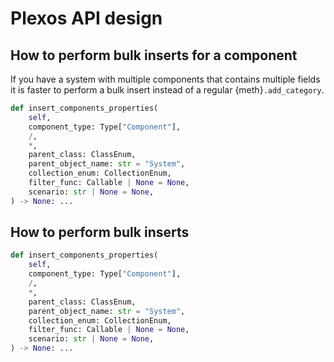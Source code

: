 # Plexos API design

## How to perform bulk inserts for a component

If you have a system with multiple components that contains multiple fields it is faster to perform a bulk insert instead of a regular {meth}`.add_category`.

```python
def insert_components_properties(
    self,
    component_type: Type["Component"],
    /,
    *,
    parent_class: ClassEnum,
    parent_object_name: str = "System",
    collection_enum: CollectionEnum,
    filter_func: Callable | None = None,
    scenario: str | None = None,
) -> None: ...
```

<!-- 1. Get list of all properties to add for a given generator as list of dicts, -->
<!-- 2. Get all the memberships of the object that requires insert -->
<!--     - By default, the `parent_class` is assumed to be the system, but we can change it by passing both `parent_class` and `parent_object_name` -->
<!--     - It depends on a main query that matches the column `t_membership.child_object_id` with all the object name for the component provided (see below snipped). The last condition `t_object.name in (?,?,?)` is dynamically created base on the number of objects found for the given component. -->
<!---->
<!--     ```sql -->
<!--     SELECT -->
<!--         t_object.name as name, -->
<!--         membership_id -->
<!--     FROM -->
<!--         t_membership -->
<!--         inner join t_object on t_membership.child_object_id = t_object.object_id -->
<!--     WHERE -->
<!--         t_membership.parent_object_id = {parent_object_id} and -->
<!--         t_object.name in (?,?,?) -->
<!--     ``` -->

## How to perform bulk inserts

```python
def insert_components_properties(
    self,
    component_type: Type["Component"],
    /,
    *,
    parent_class: ClassEnum,
    parent_object_name: str = "System",
    collection_enum: CollectionEnum,
    filter_func: Callable | None = None,
    scenario: str | None = None,
) -> None: ...
```
